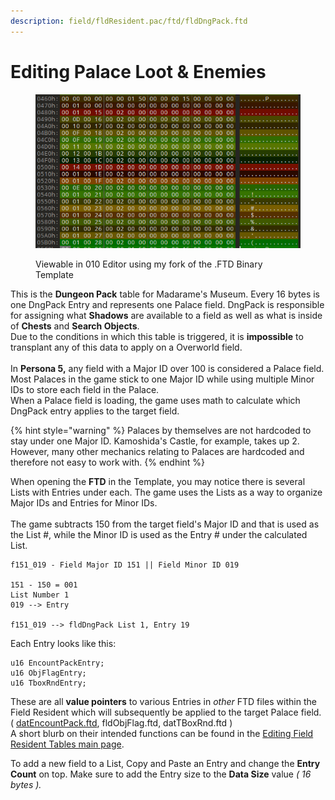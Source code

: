 ```yaml
---
description: field/fldResident.pac/ftd/fldDngPack.ftd
---
```


# Editing Palace Loot & Enemies

<figure><img src="../../.gitbook/assets/image (6).png" alt=""><figcaption><p>Viewable in 010 Editor using my fork of the .FTD Binary Template</p></figcaption></figure>

This is the **Dungeon Pack** table for Madarame's Museum. Every 16 bytes is one DngPack Entry and represents one Palace field. DngPack is responsible for assigning what **Shadows** are available to a field as well as what is inside of **Chests** and **Search Objects**. \
Due to the conditions in which this table is triggered, it is **impossible** to transplant any of this data to apply on a Overworld field.\
\
In **Persona 5,** any field with a Major ID over 100 is considered a Palace field. Most Palaces in the game stick to one Major ID while using multiple Minor IDs to store each field in the Palace. \
When a Palace field is loading, the game uses math to calculate which DngPack entry applies to the target field.

{% hint style="warning" %}
Palaces by themselves are not hardcoded to stay under one Major ID. Kamoshida's Castle, for example, takes up 2. However, many other mechanics relating to Palaces are hardcoded and therefore not easy to work with.
{% endhint %}

When opening the **FTD** in the Template, you may notice there is several Lists with Entries under each. The game uses the Lists as a way to organize Major IDs and Entries for Minor IDs. \
\
The game subtracts 150 from the target field's Major ID and that is used as the List #, while the Minor ID is used as the Entry # under the calculated List.

```
f151_019 - Field Major ID 151 || Field Minor ID 019

151 - 150 = 001
List Number 1
019 --> Entry

f151_019 --> fldDngPack List 1, Entry 19
```

Each Entry looks like this:

```clike
u16 EncountPackEntry;
u16 ObjFlagEntry;
u16 TboxRndEntry;
```

These are all **value pointers** to various Entries in _other_ FTD files within the Field Resident which will subsequently be applied to the target Palace field. \
( [datEncountPack.ftd](datEncountPack.md), fldObjFlag.ftd, datTBoxRnd.ftd )\
A short blurb on their intended functions can be found in the [Editing Field Resident Tables main page](./).

To add a new field to a List, Copy and Paste an Entry and change the **Entry Count** on top. Make sure to add the Entry size to the **Data Size** value _( 16 bytes )._
